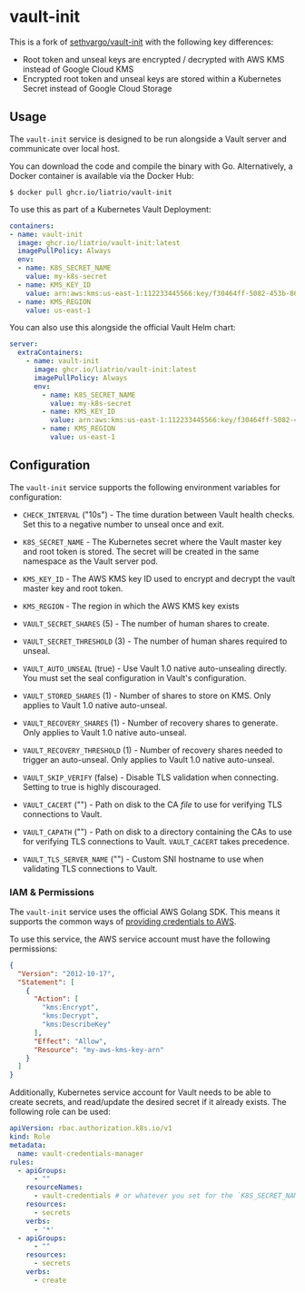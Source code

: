 # vault-init

This is a fork of [sethvargo/vault-init](https://github.com/sethvargo/vault-init) with the following key differences:

- Root token and unseal keys are encrypted / decrypted with AWS KMS instead of Google Cloud KMS
- Encrypted root token and unseal keys are stored within a Kubernetes Secret instead of Google Cloud Storage

## Usage

The `vault-init` service is designed to be run alongside a Vault server and
communicate over local host.

You can download the code and compile the binary with Go. Alternatively, a
Docker container is available via the Docker Hub:

```text
$ docker pull ghcr.io/liatrio/vault-init
```

To use this as part of a Kubernetes Vault Deployment:

```yaml
containers:
- name: vault-init
  image: ghcr.io/liatrio/vault-init:latest
  imagePullPolicy: Always
  env:
  - name: K8S_SECRET_NAME
    value: my-k8s-secret
  - name: KMS_KEY_ID
    value: arn:aws:kms:us-east-1:112233445566:key/f30464ff-5082-453b-8604-463c07d86d27
  - name: KMS_REGION
    value: us-east-1
```

You can also use this alongside the official Vault Helm chart:

```yaml
server:
  extraContainers:
    - name: vault-init
      image: ghcr.io/liatrio/vault-init:latest
      imagePullPolicy: Always
      env:
        - name: K8S_SECRET_NAME
          value: my-k8s-secret
        - name: KMS_KEY_ID
          value: arn:aws:kms:us-east-1:112233445566:key/f30464ff-5082-453b-8604-463c07d86d27
        - name: KMS_REGION
          value: us-east-1
```

## Configuration

The `vault-init` service supports the following environment variables for configuration:

- `CHECK_INTERVAL` ("10s") - The time duration between Vault health checks. Set
  this to a negative number to unseal once and exit.

- `K8S_SECRET_NAME` - The Kubernetes secret where the Vault master key
  and root token is stored. The secret will be created in the same namespace as the Vault server pod.

- `KMS_KEY_ID` - The AWS KMS key ID used to encrypt and decrypt the
  vault master key and root token.

- `KMS_REGION` - The region in which the AWS KMS key exists 

- `VAULT_SECRET_SHARES` (5) - The number of human shares to create.

- `VAULT_SECRET_THRESHOLD` (3) - The number of human shares required to unseal.

- `VAULT_AUTO_UNSEAL` (true) - Use Vault 1.0 native auto-unsealing directly. You must
  set the seal configuration in Vault's configuration.

- `VAULT_STORED_SHARES` (1) - Number of shares to store on KMS. Only applies to
  Vault 1.0 native auto-unseal.

- `VAULT_RECOVERY_SHARES` (1) - Number of recovery shares to generate. Only
  applies to Vault 1.0 native auto-unseal.

- `VAULT_RECOVERY_THRESHOLD` (1) - Number of recovery shares needed to trigger an auto-unseal.
  Only applies to Vault 1.0 native auto-unseal.

- `VAULT_SKIP_VERIFY` (false) - Disable TLS validation when connecting. Setting
  to true is highly discouraged.

- `VAULT_CACERT` ("") - Path on disk to the CA _file_ to use for verifying TLS
  connections to Vault.

- `VAULT_CAPATH` ("") - Path on disk to a directory containing the CAs to use
  for verifying TLS connections to Vault. `VAULT_CACERT` takes precedence.

- `VAULT_TLS_SERVER_NAME` ("") - Custom SNI hostname to use when validating TLS
  connections to Vault.

### IAM &amp; Permissions

The `vault-init` service uses the official AWS Golang SDK. This means
it supports the common ways of [providing credentials to AWS](https://docs.aws.amazon.com/sdk-for-go/v1/developer-guide/configuring-sdk.html#specifying-credentials).

To use this service, the AWS service account must have the following permissions:

```json
{
  "Version": "2012-10-17",
  "Statement": [
    {
      "Action": [
        "kms:Encrypt",
        "kms:Decrypt",
        "kms:DescribeKey"
      ],
      "Effect": "Allow",
      "Resource": "my-aws-kms-key-arn"
    }
  ]
}
```

Additionally, Kubernetes service account for Vault needs to be able to create secrets, and read/update the desired secret
if it already exists.  The following role can be used:

```yaml
apiVersion: rbac.authorization.k8s.io/v1
kind: Role
metadata:
  name: vault-credentials-manager
rules:
  - apiGroups:
      - ""
    resourceNames:
      - vault-credentials # or whatever you set for the `K8S_SECRET_NAME` env var
    resources:
      - secrets
    verbs:
      - '*'
  - apiGroups:
      - ""
    resources:
      - secrets
    verbs:
      - create
```

